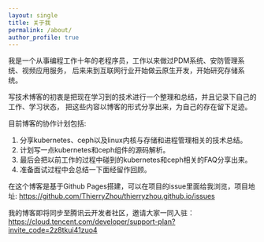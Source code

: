 ```yaml
---
layout: single
title: 关于我
permalink: /about/
author_profile: true
---
```

  我是一个从事编程工作十年的老程序员，工作以来做过PDM系统、安防管理系统、视频应用服务，
后来来到互联网行业开始做云原生开发，开始研究存储系统。

  写技术博客的初衷是把现在学习到的技术进行一个整理和总结，并且记录下自己的工作、学习状态，
把这些内容以博客的形式分享出来，为自己的存在留下足迹。

  目前博客的协作计划包括:  
1. 分享kubernetes、ceph以及linux内核与存储和进程管理相关的技术总结。  
2. 计划写一点kubernetes和ceph组件的源码解析。  
3. 最后会把以前工作的过程中碰到的kubernetes和ceph相关的FAQ分享出来。  
4. 准备面试过程中会总结一下面经留作回顾。

在这个博客是基于Github Pages搭建，可以在项目的issue里面给我浏览，项目地址: https://github.com/ThierryZhou/thierryzhou.github.io/issues

我的博客即将同步至腾讯云开发者社区，邀请大家一同入驻：https://cloud.tencent.com/developer/support-plan?invite_code=2z8tkui41zuo4